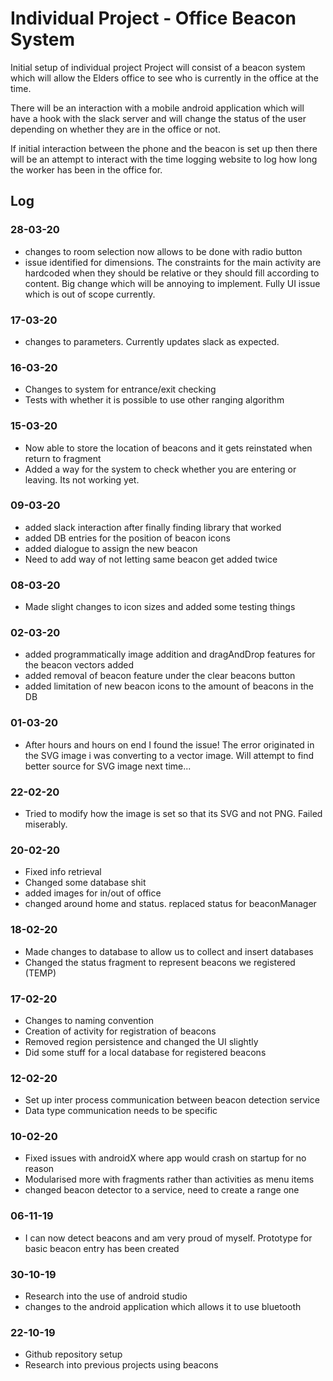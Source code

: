 # Individual Project - Office Beacon System
Initial setup of individual project
Project will consist of a beacon system which will allow the Elders office to see who is currently in the office at the time.

There will be an interaction with a mobile android application which will have a hook with the slack server and will change the status of the user depending on whether they are in the office or not.

If initial interaction between the phone and the beacon is set up then there will be an attempt to interact with the time logging website to log how long the worker has been in the office for.

## Log
### 28-03-20
* changes to room selection now allows to be done with radio button
* issue identified for dimensions. The constraints for the main activity are hardcoded when they should be relative or they should fill according to content. Big change which will be annoying to implement. Fully UI issue which is out of scope currently.

### 17-03-20
* changes to parameters. Currently updates slack as expected.

### 16-03-20
* Changes to system for entrance/exit checking 
* Tests with whether it is possible to use other ranging algorithm

### 15-03-20
* Now able to store the location of beacons and it gets reinstated when return to fragment
* Added a way for the system to check whether you are entering or leaving. Its not working yet.

### 09-03-20
* added slack interaction after finally finding library that worked
* added DB entries for the position of beacon icons
* added dialogue to assign the new beacon
* Need to add way of not letting same beacon get added twice

### 08-03-20
* Made slight changes to icon sizes and added some testing things

### 02-03-20
* added programmatically image addition and dragAndDrop features for the beacon vectors added
* added removal of beacon feature under the clear beacons button
* added limitation of new beacon icons to the amount of beacons in the DB

### 01-03-20
* After hours and hours on end I found the issue! The error originated in the SVG image i was converting to a vector image. Will attempt to find better source for SVG image next time...

### 22-02-20
* Tried to modify how the image is set so that its SVG and not PNG. Failed miserably.

### 20-02-20
* Fixed info retrieval
* Changed some database shit
* added images for in/out of office
* changed around home and status. replaced status for beaconManager

### 18-02-20
* Made changes to database to allow us to collect and insert databases
* Changed the status fragment to represent beacons we registered (TEMP)

### 17-02-20
* Changes to naming convention
* Creation of activity for registration of beacons
* Removed region persistence and changed the UI slightly
* Did some stuff for a local database for registered beacons 

### 12-02-20
* Set up inter process communication between beacon detection service
* Data type communication needs to be specific

### 10-02-20
* Fixed issues with androidX where app would crash on startup for no reason
* Modularised more with fragments rather than activities as menu items
* changed beacon detector to a service, need to create a range one

### 06-11-19
* I can now detect beacons and am very proud of myself. Prototype for basic beacon entry has been created

### 30-10-19
* Research into the use of android studio
* changes to the android application which allows it to use bluetooth

### 22-10-19
* Github repository setup
* Research into previous projects using beacons
